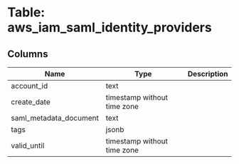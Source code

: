 
# Table: aws_iam_saml_identity_providers

## Columns
| Name        | Type           | Description  |
| ------------- | ------------- | -----  |
|account_id|text||
|create_date|timestamp without time zone||
|saml_metadata_document|text||
|tags|jsonb||
|valid_until|timestamp without time zone||
